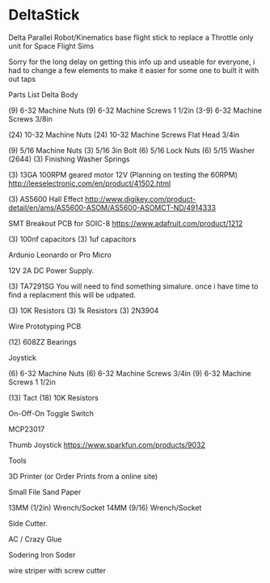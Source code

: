 # DeltaStick
Delta Parallel Robot/Kinematics base flight stick to replace a Throttle only unit for Space Flight Sims

Sorry for the long delay on getting this info up and useable for everyone, i had to change a few elements to make it easier for some one to built it with out taps

Parts List Delta Body

(9) 6-32 Machine Nuts
(9) 6-32 Machine Screws 1 1/2in
(3-9) 6-32 Machine Screws 3/8in

(24) 10-32 Machine Nuts
(24) 10-32 Machine Screws Flat Head 3/4in

(9) 5/16 Machine Nuts
(3) 5/16 3in Bolt
(6) 5/16 Lock Nuts
(6) 5/15 Washer (2644)
(3) Finishing Washer
Springs

(3) 13GA 100RPM geared motor 12V (Planning on testing the 60RPM)
http://leeselectronic.com/en/product/41502.html

(3) AS5600 Hall Effect
http://www.digikey.com/product-detail/en/ams/AS5600-ASOM/AS5600-ASOMCT-ND/4914333

SMT Breakout PCB for SOIC-8
https://www.adafruit.com/product/1212

(3) 100nf capacitors
(3) 1uf capacitors

Ardunio Leonardo or Pro Micro

12V 2A DC Power Supply.

(3) TA7291SG
You will need to find something simalure. once i have time to find a replacment this will be udpated.

(3) 10K Resistors
(3) 1k Resistors
(3) 2N3904

Wire
Prototyping PCB

(12) 608ZZ Bearings

Joystick

(6) 6-32 Machine Nuts
(6) 6-32 Machine Screws 3/4in
(9) 6-32 Machine Screws 1 1/2in

(13) Tact
(18) 10K Resistors

On-Off-On Toggle Switch

MCP23017

Thumb Joystick
https://www.sparkfun.com/products/9032

Tools

3D Printer (or Order Prints from a online site)

Small File
Sand Paper

13MM (1/2in) Wrench/Socket
14MM (9/16) Wrench/Socket

Side Cutter.

AC / Crazy Glue

Sodering Iron
Soder

wire striper with screw cutter



